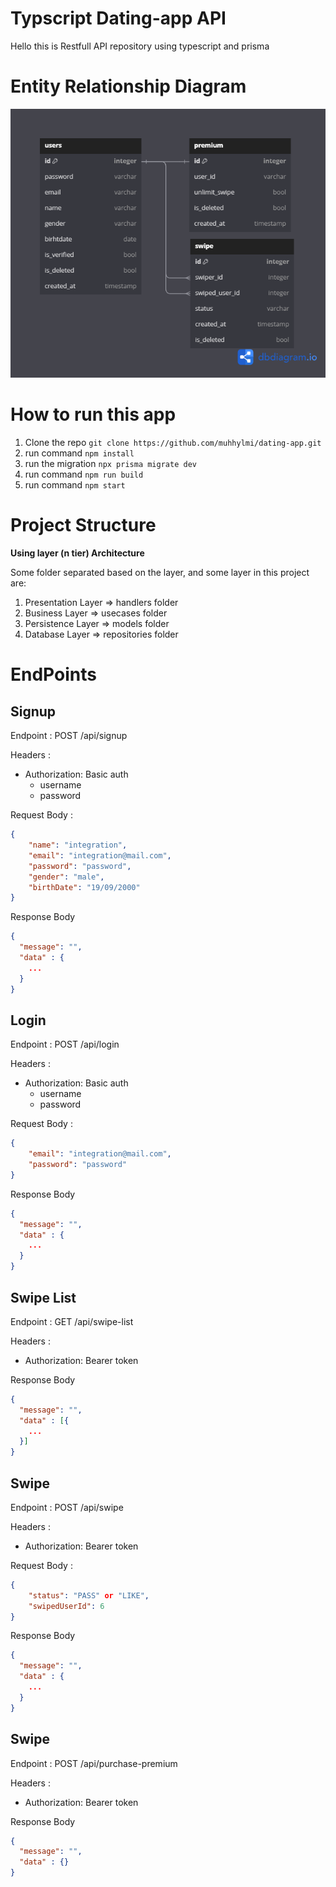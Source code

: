 # Typscript Dating-app API
Hello this is Restfull API repository using typescript and prisma

# Entity Relationship Diagram
![Entity Relationship Diagram](./erd.png)

# How to run this app
1. Clone the repo `git clone https://github.com/muhhylmi/dating-app.git`
2. run command `npm install`
3. run the migration `npx prisma migrate dev`
4. run command `npm run build`
5. run command `npm start`

# Project Structure
**Using layer (n tier) Architecture**

Some folder separated based on the layer, and some layer in this project are:

1. Presentation Layer => handlers folder
2. Business Layer => usecases folder
3. Persistence Layer => models folder
4. Database Layer => repositories folder

# EndPoints
## Signup

Endpoint : POST /api/signup

Headers :
- Authorization: Basic auth
    - username
    - password

Request Body :

```json
{
    "name": "integration",
    "email": "integration@mail.com",
    "password": "password",
    "gender": "male",
    "birthDate": "19/09/2000"
}
```

Response Body

```json
{
  "message": "",
  "data" : {
    ...
  } 
}
```

## Login

Endpoint : POST /api/login

Headers :
- Authorization: Basic auth
    - username
    - password

Request Body :

```json
{
    "email": "integration@mail.com",
    "password": "password"
}
```

Response Body

```json
{
  "message": "",
  "data" : {
    ...
  } 
}
```

## Swipe List

Endpoint : GET /api/swipe-list

Headers :
- Authorization: Bearer token

Response Body

```json
{
  "message": "",
  "data" : [{
    ...
  }]
}
```

## Swipe

Endpoint : POST /api/swipe

Headers :
- Authorization: Bearer token

Request Body :

```json
{
    "status": "PASS" or "LIKE",
    "swipedUserId": 6
}
```

Response Body

```json
{
  "message": "",
  "data" : {
    ...
  }
}
```

## Swipe

Endpoint : POST /api/purchase-premium

Headers :
- Authorization: Bearer token

Response Body

```json
{
  "message": "",
  "data" : {}
}
```

